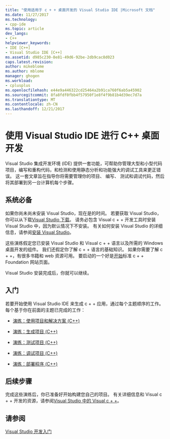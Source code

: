 ```yaml
---
title: "使用适用于 c + + 桌面开发的 Visual Studio IDE |Microsoft 文档"
ms.date: 11/27/2017
ms.technology:
- cpp-ide
ms.topic: article
dev_langs:
- C++
helpviewer_keywords:
- IDE [C++]
- Visual Studio IDE [C++]
ms.assetid: d985c230-8e81-49d6-92be-2db9cac8d023
caps.latest.revision: 
author: mikeblome
ms.author: mblome
manager: ghogen
ms.workload:
- cplusplus
ms.openlocfilehash: e44e9a446322cd25464a2b91ca760f6ab5a45902
ms.sourcegitcommit: 8fa8fdf0fbb4f57950f1e8f4f9b81b4d39ec7d7a
ms.translationtype: MT
ms.contentlocale: zh-CN
ms.lasthandoff: 12/21/2017
---
```

# <a name="using-the-visual-studio-ide-for-c-desktop-development"></a>使用 Visual Studio IDE 进行 C++ 桌面开发

Visual Studio 集成开发环境 (IDE) 提供一套功能，可帮助你管理大型和小型代码项目，编写和重构代码，和检测和使用静态分析和功能强大的调试工具来更正错误。 这一套文章旨在指导你将需要管理你的项目、 编写、 测试和调试代码，然后将其部署到另一台计算机每个步骤。

## <a name="prerequisites"></a>系统必备

如果你尚未尚未安装 Visual Studio，现在是的时间。 若要获取 Visual Studio，你可以从下载[Visual Studio 下载](http://www.visualstudio.com/downloads/download-visual-studio-vs.aspx)。 请务必包含 Visual c + + 开发工具时安装 Visual Studio 中，因为默认情况下不安装。 有关如何安装 Visual Studio 的详细信息，请参阅[安装 Visual Studio](/visualstudio/install/install-visual-studio)。

这些演练假定您已安装 Visual Studio 和 Visual c + + 语言以及所需的 Windows 桌面开发的组件。 我们还假定你了解 c + + 语言的基础知识。 如果你需要了解 c + +，有很多书籍和 web 资源可用。 要启动的一个好是[开始](https://isocpp.org/get-started)标准 c + + Foundation 网站页面。

Visual Studio 安装完成后，你就可以继续。

## <a name="get-started"></a>入门

若要开始使用 Visual Studio IDE 来生成 c + + 应用，通过每个主题顺序的工作。 每个基于你在前面的主题已完成的工作：

- [演练：使用项目和解决方案 (C++)](../ide/walkthrough-working-with-projects-and-solutions-cpp.md)

- [演练：生成项目 (C++)](../ide/walkthrough-building-a-project-cpp.md)

- [演练：测试项目 (C++)](../ide/walkthrough-testing-a-project-cpp.md)

- [演练：调试项目 (C++)](../ide/walkthrough-debugging-a-project-cpp.md)

- [演练：部署程序 (C++)](../ide/walkthrough-deploying-your-program-cpp.md)

## <a name="next-steps"></a>后续步骤

完成这些演练后，你已准备好开始构建您自己的项目。 有关详细信息和 Visual c + + 开发的资源，请参阅[Visual Studio 中的 Visual c + +](../visual-cpp-in-visual-studio.md)。

## <a name="see-also"></a>请参阅

[Visual Studio 开发入门](/visualstudio/ide/get-started-developing-with-visual-studio)